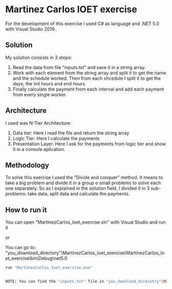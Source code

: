 # Martinez Carlos IOET exercise

For the development of this exercise I used C# as language and .NET 5.0 with Visual Studio 2019. 

## Solution

My solution consists in 3 steps:

1. Read the data from file "inputs.txt" and save it in a string array.
2. Work with each element from the string array and split it to get the name and the schedule worked. Then from each shcedule I split it to get the days, the init hours and end hours.
3. Finally calculate the payment from each interval and add each payment from every single worker.

## Architecture

I used was N-Tier Architecture:

1. Data tier: Here I read the file and return the string array
2. Logic Tier: Here I calculate the payments 
3. Presentation Layer: Here I ask for the payments from logic tier and show it in a console aplication. 

## Methodology

To solve this exercise I used the "Divide and conquer" method. It means to take a big problem and divide it in a group o small problems to solve each one separately. So as I explained in the solution field, I divided it in 3 sub-problems: take data, split data and calculate the payments. 


## How to run it

You can open "MartínezCarlos_Ioet_exercise.sln" with Visual Studio and run it

or

You can go to: "you_download_directory"\MartínezCarlos_Ioet_exercise\MartínezCarlos_Ioet_exercise\bin\Debug\net5.0
```bash
run "MartínezCarlos_Ioet_exercise.exe"


NOTE: You can find the "inputs.txt" file in "you_download_direcotry"\MartínezCarlos_Ioet_exercise\MartínezCarlos_Ioet_exercise\bin\Debug\net5.0
